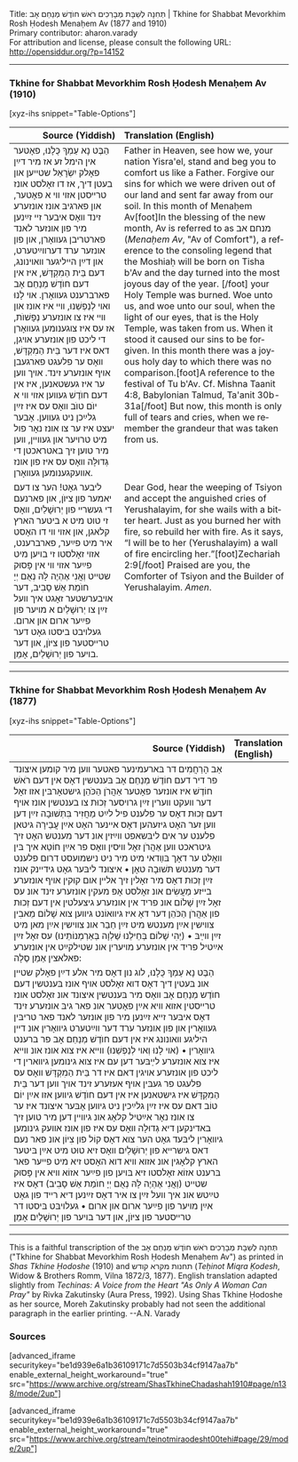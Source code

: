 <html>
<head></head>
<body>
Title: תְּחִנָה לְשַׁבָּת מְבָרְכִים רֹאשׁ חוֺדֶשׁ מְנַחֵם אָב | Tkhine for Shabbat Mevorkhim Rosh Ḥodesh Menaḥem Av (1877 and 1910)<br />
Primary contributor: aharon.varady<br />
For attribution and license, please consult the following URL: <a href="http://opensiddur.org/?p=14152">http://opensiddur.org/?p=14152</a>
<p />
<hr />

<h3>Tkhine for Shabbat Mevorkhim Rosh Ḥodesh Menaḥem Av (1910)</h3>

[xyz-ihs snippet="Table-Options"]<table style="margin-left: auto; margin-right: auto;" class="draggable">
<thead><tr><th id="x" style="text-align: right;">Source (Yiddish)</th><th style="text-align: left;">Translation (English)</th></tr></thead>
<tbody>
<tr><td style="vertical-align:top;">
<div class="yiddish" lang="yi">
הַבֶּט נָא עַמְךָ כֻּלָנוּ, פאָטער אין הימל זע אז מיר דײַן פאָלק יִשְׂרָאֵל שטײען און בעטן דיך, אז דו זאָלסט אונז טרײסטן אזױ װי א פאָטער, און פארגיבּ אונז אונזערע זינד װאָס איבער זײ זײַנען מיר פון אונזער לאנד פארטריבן געװאָרן, און פון אונזער ערד דערװײַטערט, און דײַן הײליגער װאױנונג, דעם בֵּית הַמִקְדָּשׁ, איז אין דעם חוֺדֶשׁ מְנַחֵם אָב פארברענט געװאָרן. אױ לָנוּ ואױ לְנַפְשֵׁנוּ, װײ איז אונז און װײ איז צו אונזערע נְפָשׁוֺת, אז עס איז צוגענומען געװאָרן די ליכט פון אונזערע אױגן, דאס איז דער בֵּית הַמִקְדָּשׁ, װאָס ער פלעגט פארגעבן אױף אונזערע זינד. אױך װען ער איז געשטאנען, איז אין דעם חוֺדֶשׁ געװען אזױ װי א יוֺם טוֺב װאָס עס איז זײַן גלײַכן ניט געװען. אָבער יעצט איז ער צו אונז נאָר פול מיט טרױער און געװײן, װען מיר טוען זיך באטראכטן די גְדוּלָּה װאָס עס איז פון אונז אװעקגענומען געװאָרן. 
</div></td>

<td style="vertical-align:top;"><div class="english" lang="en">
Father in Heaven, see how we, your nation Yisra'el, stand and beg you to comfort us like a Father. Forgive our sins for which we were driven out of our land and sent far away from our soil. In this month of Menaḥem Av[foot]In the blessing of the new month, Av is referred to as מנחם אב (<em>Menaḥem Av</em>, "Av of Comfort"), a reference to the consoling legend that the Moshiaḥ will be born on Tisha b'Av and the day turned into the most joyous day of the year. [/foot] your Holy Temple was burned. Woe unto us, and woe unto our soul, when the light of our eyes, that is the Holy Temple, was taken from us. When it stood it caused our sins to be forgiven. In this month there was a joyous holy day to which there was no comparison.[foot]A reference to the festival of Tu b'Av. Cf. Mishna Taanit 4:8, Babylonian Talmud, Ta'anit 30b-31a[/foot] But now, this month is only full of tears and cries, when we remember the grandeur that was taken from us.
</div></td>
</tr>


<tr><td style="vertical-align:top;">
<div class="yiddish" lang="yi">
ליבער גאָט! הער צו דעם יאמער פון ציּוֺן, און פארנעם די געשרײ פון יְרוּשָׁלַיִם, װאָס זי טוט מיט א ביטער הארץ קלאגן, און אזױ װי דו האָסט איר מיט פײַער, פארברענט, אזױ זאָלסטו זי בױען מיט פײַער אזױ װי אין פָּסוּק שטײט וְאֲנִי אֶהְיֶה לָּהּ נְאֻם יְיָ חוֺמַת אֵשׁ סָבִיב, דער אױבערשטער זאָגט איך װעל זײַן צו יְרוּשָׁלַיִם א מױער פון פײַער ארום און ארום. געלױבט ביסטו גאָט דער טרײסטער פון ציּוֺן, און דער בױער פון יְרוּשָׁלַיִם, אָמֵן.
</div></td>

<td style="vertical-align:top;"><div class="english" lang="en">
Dear God, hear the weeping of Tsiyon and accept the anguished cries of Yerushalayim, for she wails with a bitter heart. Just as you burned her with fire, so rebuild her with fire. As it says, “I will be to her (Yerushalayim) a wall of fire encircling her.”[foot]Zechariah 2:9[/foot] Praised are you, the Comforter of Tsiyon and the Builder of Yerushalayim. <em>Amen</em>.
</div></td>
</tr>
</tbody></table>

<hr />

<h3>Tkhine for Shabbat Mevorkhim Rosh Ḥodesh Menaḥem Av (1877)</h3>

[xyz-ihs snippet="Table-Options"]<table style="margin-left: auto; margin-right: auto;" class="draggable">
<thead><tr><th id="x" style="text-align: right;">Source (Yiddish)</th><th style="text-align: left;">Translation (English)</th></tr></thead>
<tbody>
<tr><td style="vertical-align:top;">
<div class="yiddish" lang="yi">
אַב הָרַחֲמִים דר בּארעמינער פאטער װען מיר קומען איצונד פר דיר דעם חוֹדֶשׁ מְנַחֵם אָב בּענטשין דאָס אין דעם רֹאשׁ חוֹדֶשׁ איז אונזער פאָטער אַהֲרֹן הַכֹּהֵן גישטאָרבּין אזו זאָל דער װעקט װערין זײַן גרױסער זְכוּת צו בענטשין אונז אױף דעם זְכוּת דאָס ער פלענט פיל לײַט מַחֲזִיר בִּתְּשׁוּבָה זײַן דען װען זער האָט גיזעהען דאָס אײנער האָט אײַן עֲבֵירָה גיטאן פלענט ער אים ליבּשאפט װײַזין אונ דער מענטש האָט זיך גיטראכט װען אַהֲרֹן זאָל װיסין װאָס פר אײַן חוֹטֵא איך בּין װאָלט ער דאָך בּװַדאי מיט מיר ניט נישמועסט דרום פלענט דער מענטש תּשׁוּבָה טאָן • איצוּנד ליבּער גאָט גידײנק אונז זײַן זְכוּת דאָס מיר זאָלין זיך אלײן אום קוּקין אױף אונזערע בײזע מַעֲשִׂים אונ זאָלסט אָפּ מעקין אונזערע זינד אונ עס זאָל זײַן שָׁלוֹם אונ פריד אין אונזערע גיצעלטין אין דעם זְכוּת פון אַהֲרֹן הַכֹּהֵן דער דאָ איז גיװאוֹנט גיװען צוא שָׁלוֹם מֵאבִין צװישין אײַן מענטש מיט זײַן חַבֵר אונ צװישין אײַן מאן מיט זײַן װײַבּ • (יְהִי שָׁלוֹם בְּחֵילֵנוּ שַׁלְוָה בְּאַרְמְנוֹתֵינוּ) עס זאָל זײַן אײַטיל פריד אין אונזערע מױערין אונ שטילקײַט אין אונזערע פאלאצין אַמֵן סֶלָה:
</div></td>

<td style="vertical-align:top;"><div class="english" lang="en">

</div></td>
</tr>


<tr><td style="vertical-align:top;">
<div class="yiddish" lang="yi">
הַבֶּט נָא עַמְךָ כֻּלָנוּ, לוג נון דאָס מיר אלע דײַן פאָלק שטײן אונ בּעטין דיך דאָס דוא זאָלסט אױף אונז בּענטשין דעם חוֺדֶש מְנַחֵם אָב װאָס מיר בּענטשין איצונד אונ זאָלסט אונז טרײסטין אזוא װיא אײַן פאָטער אונ פאר גיבּ אונזערע זינד דאָס איבּער זײא זײַנען מיר פון אונזער לאנד פאר טריבּין געװאָרין און פון אונזער ערד דער װײַטערט גיװאָרין אונ דײן היליגע װאונונג איז אין דעם חוֺדֶשׁ מְנַחֵם אָב פר ברענט גיװאָרין • (אױ לָנוּ וְאױ לְנַפְשֵׁנוּ) ווײא איז צוא אונז אונ ווײא איז צוא אונזערע לײַבּער דען עם איז צוא גינומען גיװארין די ליכט פון אונזערע אױגין דאם איז דר בֵּית הַמִקְדָּשׁ װאָס עס פלעגט פר געבּין אױף אעזערע זינד אויך װען דער בֵּית הַמִקְדָּשׁ איז גישטאנען איז אין דעם חוֺדֶשׁ גיװען אזו אײַן יוֹם טוֹב דאם עס איז זײַן גלײַכין ניט גיװען אָבּער איצונד איז ער צו אונז נאָר אײַטיל קלאָג אונ גיװײן דען מיר טוען זיך באדינקען דיא גְדוּלָה וואָס עס איז פון אונז אװעק גינומען גיװאָרין ליבּעד גאָט הער צוא דאָס קוֹל פון צִיוֹן אונ פאר נעם דאס גישרײא פון יְרוּשָׁלַיִם וואָס זיא טוּט מיט אײַן בּיטער הארץ קלאָגין אונ אזוא װיא דוא האָסט זיא מיט פײער פאר בּרענט אזוֹא זאָלסטו זיא בּױען פון פײַער אזוֹא װיא אין פָּסוּק שטײט (וְאֲנִי אֶהְיֶה לָּהּ נְאֻם יְיָ חוֺמַת אֵשׁ סָבִיב) דאָס איז טײַטש אונ איך וועל זײַן צו איר דאָס זײַנען דיא רײד פון גאָט אײַן מױער פון פײַער ארום און ארום • געלױבּט בּיסטו דר טרײסטער פון ציּוֺן, און דער בױער פון יְרוּשָׁלַיִם אָמֵן׃
</div></td>

<td style="vertical-align:top;"><div class="english" lang="en">

</div></td>
</tr>
</tbody></table>

<hr />

This is a faithful transcription of the תְּחִנָה לְשַׁבָּת מְבָרְכִים רֹאשׁ חוֺדֶשׁ מְנַחֵם אָב ("Tkhine for Shabbat Mevorkhim Rosh Ḥodesh Menaḥem Av") as printed in <em>Shas Tkhine Ḥodoshe</em> (1910) and תחנות מקרא קודש (<em>Teḥinot Miqra Ḳodesh</em>, Widow &amp; Brothers Romm, Vilna 1872/3, 1877). English translation adapted slightly from <em>Techinas: A Voice from the Heart "As Only A Woman Can Pray"</em> by Rivka Zakutinsky (Aura Press, 1992). Using Shas Tkhine Ḥodoshe as her source, Moreh Zakutinsky probably had not seen the additional paragraph in the earlier printing. --A.N. Varady

<h3>Sources</h3>

[advanced_iframe securitykey="be1d939e6a1b36109171c7d5503b34cf9147aa7b" enable_external_height_workaround="true" src="https://www.archive.org/stream/ShasTkhineChadashah1910#page/n138/mode/2up"]

[advanced_iframe securitykey="be1d939e6a1b36109171c7d5503b34cf9147aa7b" enable_external_height_workaround="true" src="https://www.archive.org/stream/teinotmiraodesht00tehi#page/29/mode/2up"]
</body>
</html>